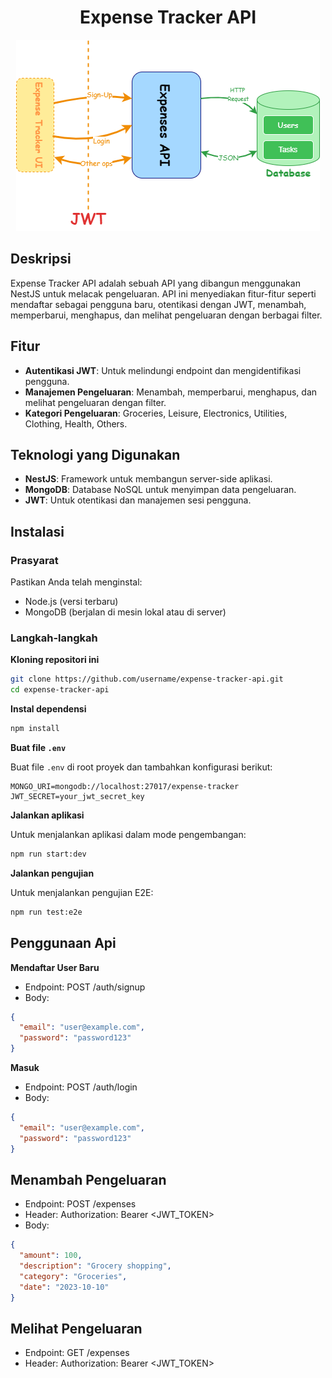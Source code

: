 <div style="text-align: center;">
<h1>
Expense Tracker API
</h1>
</div>

<div style="text-align: center;">

![Expense Tracker Api](./image/gambar.png)
</div>

## Deskripsi

Expense Tracker API adalah sebuah API yang dibangun menggunakan NestJS untuk melacak pengeluaran. API ini menyediakan fitur-fitur seperti mendaftar sebagai pengguna baru, otentikasi dengan JWT, menambah, memperbarui, menghapus, dan melihat pengeluaran dengan berbagai filter.

## Fitur

- **Autentikasi JWT**: Untuk melindungi endpoint dan mengidentifikasi pengguna.
- **Manajemen Pengeluaran**: Menambah, memperbarui, menghapus, dan melihat pengeluaran dengan filter.
- **Kategori Pengeluaran**: Groceries, Leisure, Electronics, Utilities, Clothing, Health, Others.

## Teknologi yang Digunakan

- **NestJS**: Framework untuk membangun server-side aplikasi.
- **MongoDB**: Database NoSQL untuk menyimpan data pengeluaran.
- **JWT**: Untuk otentikasi dan manajemen sesi pengguna.

## Instalasi

### Prasyarat

Pastikan Anda telah menginstal:

- Node.js (versi terbaru)
- MongoDB (berjalan di mesin lokal atau di server)

### Langkah-langkah

 **Kloning repositori ini**

```bash
git clone https://github.com/username/expense-tracker-api.git
cd expense-tracker-api
```

 **Instal dependensi**

```bash
npm install
```

 **Buat file `.env`**

Buat file `.env` di root proyek dan tambahkan konfigurasi berikut:

```env
MONGO_URI=mongodb://localhost:27017/expense-tracker
JWT_SECRET=your_jwt_secret_key
```

 **Jalankan aplikasi**

Untuk menjalankan aplikasi dalam mode pengembangan:

```bash
npm run start:dev
```

 **Jalankan pengujian**

Untuk menjalankan pengujian E2E:


```bash
npm run test:e2e
```

## Penggunaan Api

**Mendaftar User Baru**

- Endpoint: POST /auth/signup
- Body:
```json
{
  "email": "user@example.com",
  "password": "password123"
}
```
**Masuk**
- Endpoint: POST /auth/login
- Body:
```json
{
  "email": "user@example.com",
  "password": "password123"
}
```

## Menambah Pengeluaran
- Endpoint: POST /expenses
- Header: Authorization: Bearer <JWT_TOKEN>
- Body:
```json
{
  "amount": 100,
  "description": "Grocery shopping",
  "category": "Groceries",
  "date": "2023-10-10"
}
```

## Melihat Pengeluaran

- Endpoint: GET /expenses
- Header: Authorization: Bearer <JWT_TOKEN>
